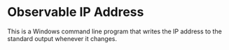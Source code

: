 # Observable IP Address

This is a Windows command line program that writes the IP address to the standard output whenever it changes.

